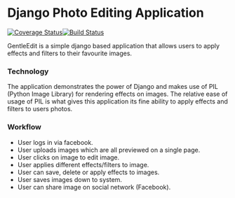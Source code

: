 # Django Photo Editing Application 

[![Coverage Status](https://coveralls.io/repos/andela-sjames/django-photo-edit/badge.svg?branch=master&service=github)](https://coveralls.io/github/andela-sjames/django-photo-edit?branch=master)[![Build Status](https://travis-ci.org/andela-sjames/django-photo-edit.svg?branch=master)](https://travis-ci.org/andela-sjames/django-photo-edit)

GentleEdit is a simple django based application that allows users to apply effects and filters to their favourite images.

### __Technology__

The application demonstrates the power of Django and makes use of PIL (Python Image Library) for rendering effects on images.
The relative ease of usage of PIL is what gives this application its fine ability to apply effects and filters to users photos.

### __Workflow__

* User logs in via facebook.
* User uploads images which are all previewed on a single page.
* User clicks on image to edit image.
* User applies different effects/filters to image.
* User can save, delete or apply effects to images.
* User saves images down to system.
* User can share image on social network (Facebook).

